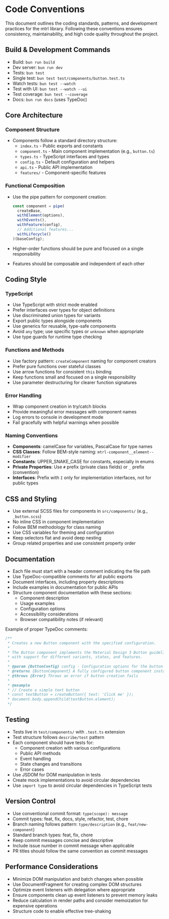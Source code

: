 # Code Conventions

This document outlines the coding standards, patterns, and development practices for the mtrl library. Following these conventions ensures consistency, maintainability, and high code quality throughout the project.

## Build & Development Commands

- Build: `bun run build`
- Dev server: `bun run dev`
- Tests: `bun test`
- Single test: `bun test test/components/button.test.ts`
- Watch tests: `bun test --watch`
- Test with UI: `bun test --watch --ui`
- Test coverage: `bun test --coverage`
- Docs: `bun run docs` (uses TypeDoc)

## Core Architecture

### Component Structure

- Components follow a standard directory structure:
  - `index.ts` - Public exports and constants
  - `component.ts` - Main component implementation (e.g., `button.ts`)
  - `types.ts` - TypeScript interfaces and types
  - `config.ts` - Default configuration and helpers
  - `api.ts` - Public API implementation
  - `features/` - Component-specific features

### Functional Composition

- Use the pipe pattern for component creation:
  ```typescript
  const component = pipe(
    createBase,
    withElement(options),
    withEvents(),
    withFeature(config),
    // Additional features...
    withLifecycle()
  )(baseConfig);
  ```

- Higher-order functions should be pure and focused on a single responsibility
- Features should be composable and independent of each other

## Coding Style

### TypeScript

- Use TypeScript with strict mode enabled
- Prefer interfaces over types for object definitions
- Use discriminated union types for variants
- Export public types alongside components
- Use generics for reusable, type-safe components
- Avoid `any` type; use specific types or `unknown` when appropriate
- Use type guards for runtime type checking

### Functions and Methods

- Use factory pattern: `createComponent` naming for component creators
- Prefer pure functions over stateful classes
- Use arrow functions for consistent `this` binding
- Keep functions small and focused on a single responsibility
- Use parameter destructuring for clearer function signatures

### Error Handling

- Wrap component creation in try/catch blocks
- Provide meaningful error messages with component names
- Log errors to console in development mode
- Fail gracefully with helpful warnings when possible

### Naming Conventions

- **Components**: camelCase for variables, PascalCase for type names
- **CSS Classes**: Follow BEM-style naming: `mtrl-component__element--modifier`
- **Constants**: UPPER_SNAKE_CASE for constants, especially in enums
- **Private Properties**: Use `#` prefix (private class fields) or `_` prefix (convention)
- **Interfaces**: Prefix with `I` only for implementation interfaces, not for public types

## CSS and Styling

- Use external SCSS files for components in `src/components/` (e.g., `_button.scss`)
- No inline CSS in component implementation
- Follow BEM methodology for class naming
- Use CSS variables for theming and configuration
- Keep selectors flat and avoid deep nesting
- Group related properties and use consistent property order

## Documentation

- Each file must start with a header comment indicating the file path
- Use TypeDoc-compatible comments for all public exports
- Document interfaces, including property descriptions
- Include examples in documentation for public APIs
- Structure component documentation with these sections:
  - Component description
  - Usage examples
  - Configuration options
  - Accessibility considerations
  - Browser compatibility notes (if relevant)

Example of proper TypeDoc comments:

```typescript
/**
 * Creates a new Button component with the specified configuration.
 * 
 * The Button component implements the Material Design 3 Button guidelines
 * with support for different variants, states, and features.
 * 
 * @param {ButtonConfig} config - Configuration options for the button
 * @returns {ButtonComponent} A fully configured button component instance
 * @throws {Error} Throws an error if button creation fails
 * 
 * @example
 * // Create a simple text button
 * const textButton = createButton({ text: 'Click me' });
 * document.body.appendChild(textButton.element);
 */
```

## Testing

- Tests live in `test/components/` with `.test.ts` extension
- Test structure follows `describe/test` pattern
- Each component should have tests for:
  - Component creation with various configurations
  - Public API methods
  - Event handling
  - State changes and transitions
  - Error cases
- Use JSDOM for DOM manipulation in tests
- Create mock implementations to avoid circular dependencies
- Use `import type` to avoid circular dependencies in TypeScript tests

## Version Control

- Use conventional commit format: `type(scope): message`
- Commit types: feat, fix, docs, style, refactor, test, chore
- Branch naming follows pattern: `type/description` (e.g., `feat/new-component`)
- Standard branch types: feat, fix, chore
- Keep commit messages concise and descriptive
- Include issue number in commit message when applicable
- PR titles should follow the same convention as commit messages

## Performance Considerations

- Minimize DOM manipulation and batch changes when possible
- Use DocumentFragment for creating complex DOM structures
- Optimize event listeners with delegation where appropriate
- Ensure components clean up event listeners to prevent memory leaks
- Reduce calculation in render paths and consider memoization for expensive operations
- Structure code to enable effective tree-shaking